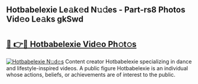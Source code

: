## Hotbabelexie Le𝚊k𝚎d N𝚞𝚍es - Part-rs8 Photos Vid𝚎o Le𝚊ks gkSwd

# <h2><a href="http://fbd961.evod.top/?m=Hotbabelexie">🔗 👉🔴 Hotbabelexie Vid𝚎o Ph𝚘t𝚘s</a></h2>

[![Hotbabelexie N𝚞d𝚎s](https://i.imgur.com/8V9OHl7.gif)](http://fbd961.evod.top/?m=Hotbabelexie)
Content creator Hotbabelexie specializing in dance and lifestyle-inspired videos. A public figure Hotbabelexie is an individual whose actions, beliefs, or achievements are of interest to the public. 
